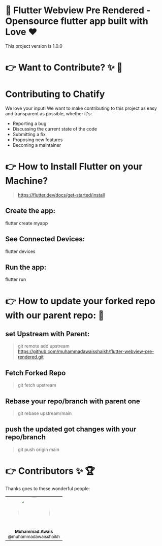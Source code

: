 # 💬 Flutter Webview Pre Rendered - Opensource flutter app built with Love ❤️

This project version is 1.0.0

# 👉 Want to Contribute? ✨ 🔋

# Contributing to Chatify
We love your input! We want to make contributing to this project as easy and transparent as possible, whether it's:

- Reporting a bug
- Discussing the current state of the code
- Submitting a fix
- Proposing new features
- Becoming a maintainer

# 👉 How to Install Flutter on your Machine?
> https://flutter.dev/docs/get-started/install

## Create the app:
flutter create myapp

## See Connected Devices:
flutter devices

## Run the app:
flutter run

# 👉 How to update your forked repo with our parent repo: 🔗

## set Upstream with Parent:
> git remote add upstream https://github.com/muhammadawaisshaikh/flutter-webview-pre-rendered.git

## Fetch Forked Repo
> git fetch upstream 

## Rebase your repo/branch with parent one
> git rebase upstream/main

## push the updated got changes with your repo/branch
> git push origin main

# 👉 Contributors ✨ 🏆

Thanks goes to these wonderful people:

<table>
  <tbody>
    <tr>
      <td align="center">
        <a href="https://github.com/muhammadawaisshaikh" rel="nofollow">
          <img src="https://avatars2.githubusercontent.com/u/24633059?s=460&u=19555ad8fcd6f89b231927b19650d05193d257e0&v=4" width="100px;" alt="" style="max-width:100%; border-radius: 50%;"><br>
          <sub><b>Muhammad Awais</b></sub><br>
          <sub>@muhammadawaisshaikh</sub>
        </a>
      </td>
    </tr>
  </tbody>
</table>
